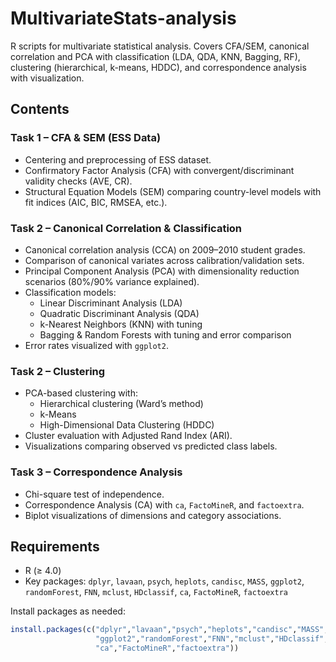 # MultivariateStats-analysis
R scripts for multivariate statistical analysis. Covers CFA/SEM, canonical correlation and PCA with classification (LDA, QDA, KNN, Bagging, RF), clustering (hierarchical, k-means, HDDC), and correspondence analysis with visualization.

## Contents  

### **Task 1 – CFA & SEM (ESS Data)**  
- Centering and preprocessing of ESS dataset.  
- Confirmatory Factor Analysis (CFA) with convergent/discriminant validity checks (AVE, CR).  
- Structural Equation Models (SEM) comparing country-level models with fit indices (AIC, BIC, RMSEA, etc.).  

### **Task 2 – Canonical Correlation & Classification**  
- Canonical correlation analysis (CCA) on 2009–2010 student grades.  
- Comparison of canonical variates across calibration/validation sets.  
- Principal Component Analysis (PCA) with dimensionality reduction scenarios (80%/90% variance explained).  
- Classification models:  
  - Linear Discriminant Analysis (LDA)  
  - Quadratic Discriminant Analysis (QDA)  
  - k-Nearest Neighbors (KNN) with tuning  
  - Bagging & Random Forests with tuning and error comparison  
- Error rates visualized with `ggplot2`.  

### **Task 2 – Clustering**  
- PCA-based clustering with:  
  - Hierarchical clustering (Ward’s method)  
  - k-Means  
  - High-Dimensional Data Clustering (HDDC)  
- Cluster evaluation with Adjusted Rand Index (ARI).  
- Visualizations comparing observed vs predicted class labels.  

### **Task 3 – Correspondence Analysis**  
- Chi-square test of independence.  
- Correspondence Analysis (CA) with `ca`, `FactoMineR`, and `factoextra`.  
- Biplot visualizations of dimensions and category associations.  

## Requirements  
- R (≥ 4.0)  
- Key packages: `dplyr`, `lavaan`, `psych`, `heplots`, `candisc`, `MASS`, `ggplot2`, `randomForest`, `FNN`, `mclust`, `HDclassif`, `ca`, `FactoMineR`, `factoextra`  

Install packages as needed:  
```R
install.packages(c("dplyr","lavaan","psych","heplots","candisc","MASS",
                   "ggplot2","randomForest","FNN","mclust","HDclassif",
                   "ca","FactoMineR","factoextra"))

